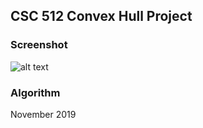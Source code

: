 ## CSC 512 Convex Hull Project 

### Screenshot

![alt text](https://github.com/Mhz95/Project512/blob/master/screenshot.png "CSC 512 Algorithm")

### Algorithm



November 2019